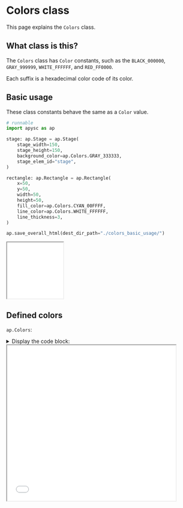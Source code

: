 # Colors class

This page explains the `Colors` class.

## What class is this?

The `Colors` class has `Color` constants, such as the `BLACK_000000`, `GRAY_999999`, `WHITE_FFFFFF`, and `RED_FF0000`.

Each suffix is a hexadecimal color code of its color.

## Basic usage

These class constants behave the same as a `Color` value.

```py
# runnable
import apysc as ap

stage: ap.Stage = ap.Stage(
    stage_width=150,
    stage_height=150,
    background_color=ap.Colors.GRAY_333333,
    stage_elem_id="stage",
)

rectangle: ap.Rectangle = ap.Rectangle(
    x=50,
    y=50,
    width=50,
    height=50,
    fill_color=ap.Colors.CYAN_00FFFF,
    line_color=ap.Colors.WHITE_FFFFFF,
    line_thickness=3,
)

ap.save_overall_html(dest_dir_path="./colors_basic_usage/")
```

<iframe src="static/colors_basic_usage/index.html" width="150" height="150"></iframe>

## Defined colors

`ap.Colors`:

<details>
<summary>Display the code block:</summary>

```py
# runnable
import apysc as ap

RECT_SIZE: int = 25
FONT_SIZE: int = 12
OUTER_MARGIN: int = 20
_: ap.Stage = ap.Stage(
    background_color=ap.Color("#333"),
    stage_width=450,
    stage_height=(len(ap.Colors.get_colors_members()) // 2) * (RECT_SIZE + 10)
    + OUTER_MARGIN * 2
    - 10,
)

i: int
constant_name: str
color: ap.Color
for i, (constant_name, color) in enumerate(ap.Colors.get_colors_members()):
    if i % 2 == 0:
        x = 20
    else:
        x = 250
    y: int = (i // 2) * (RECT_SIZE + 10) + 20
    ap.Rectangle(
        x=x,
        y=y,
        width=RECT_SIZE,
        height=RECT_SIZE,
        fill_color=color,
        line_color=ap.Color("#fff"),
        line_thickness=1,
        line_alpha=0.5,
    )
    ap.SVGText(
        text=constant_name,
        x=x + RECT_SIZE + 10,
        y=y + RECT_SIZE / 2 + FONT_SIZE / 2 - 2,
        font_size=FONT_SIZE,
        fill_color=ap.Color("#ccc"),
    )

ap.save_overall_html(dest_dir_path="./colors_definitions/")
```

</details>

<iframe src="static/colors_definitions/index.html" width="450" height="415"></iframe>